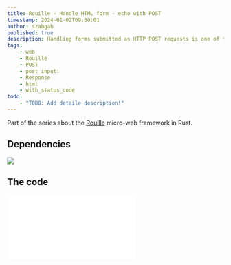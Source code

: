 ```yaml
---
title: Rouille - Handle HTML form - echo with POST
timestamp: 2024-01-02T09:30:01
author: szabgab
published: true
description: Handling forms submitted as HTTP POST requests is one of the most important ways to accept input from the user.
tags:
    - web
    - Rouille
    - POST
    - post_input!
    - Response
    - html
    - with_status_code
todo:
    - "TODO: Add detaile description!"
---
```


Part of the series about the [Rouille](/rouille) micro-web framework in Rust.


## Dependencies

![](examples/rouille/echo-post/Cargo.toml)


## The code


![](examples/rouille/echo-post/src/main.rs)

